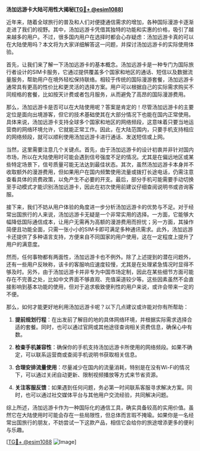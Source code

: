 **汤加远游卡大陆可用性大揭秘[[TG💪+ @esim1088](https://t.me/s/esim1088)]**

近年来，随着全球旅行的普及和人们对便捷通信需求的增加，各种国际漫游卡逐渐走进了我们的视野。其中，汤加远游卡凭借其独特的功能和实惠的价格，吸引了越来越多的用户。不过，很多国内用户在选择时都会心存疑虑：汤加远游卡真的可以在大陆使用吗？本文将为大家详细解答这一问题，并探讨汤加远游卡的实际使用体验。

首先，让我们来了解一下汤加远游卡的基本概念。汤加远游卡是一种专门为国际旅行者设计的SIM卡服务，它通过提供覆盖多个国家和地区的通话、短信以及数据流量服务，帮助用户在境外轻松保持联络。相较于传统的国际漫游套餐，汤加远游卡通常具有更高的性价比和更灵活的选择方案。用户可以根据自己的实际需求购买不同规格的套餐，比如按天计费或者包月服务，从而避免了高昂的国际漫游费用。

那么，汤加远游卡是否可以在大陆使用呢？答案是肯定的！尽管汤加远游卡的主要定位是面向出境游客，但它的技术基础使其在大部分情况下也能在国内正常使用。具体来说，汤加远游卡支持全球多个国家和地区的网络频段，这意味着只要当地运营商的网络环境允许，它就能正常工作。因此，在大陆范围内，只要手机支持相应的网络频段，就可以顺利使用汤加远游卡进行通话、发送短信或上网。

当然，这里需要注意几个关键点。首先，由于汤加远游卡的设计初衷并非针对国内市场，所以在大陆使用时可能会遇到信号强度不足的情况。尤其是在偏远地区或某些特定场景下，信号质量可能无法达到最佳状态。其次，虽然汤加远游卡本身并不收取额外的漫游费用，但如果用户在国内频繁使用流量或拨打长途电话，仍需注意查看具体的资费政策，以免产生不必要的开支。最后，部分手机可能需要手动切换至手动模式才能识别汤加远游卡，因此在初次使用前建议仔细查阅说明书或咨询客服。

接下来，我们不妨从用户体验的角度进一步分析汤加远游卡的优势与不足。对于经常出国旅行的人来说，汤加远游卡无疑是一个非常实用的选择。一方面，它能够大幅降低国际通信成本，让用户无需再为高额的漫游费用而担忧；另一方面，其操作简便且功能全面，只需一张小小的SIM卡即可满足多种通讯需求。此外，汤加远游卡还提供了多种语言支持，方便来自不同国家的用户使用，这在一定程度上提升了用户的满意度。

然而，任何事物都有两面性，汤加远游卡也不例外。除了上述提到的潜在问题外，还有一些用户反映称，该卡的客服响应速度较慢，尤其是在处理紧急情况时显得不够及时。另外，由于汤加远游卡并非专为中国市场定制，因此在某些细节方面可能存在不完善之处，比如中文界面不够直观、充值渠道较少等。这些因素虽然不会直接影响到基本功能的使用，但对于追求极致便利性的用户来说，或许会带来一定的不便。

那么，如何才能更好地利用汤加远游卡呢？以下几点建议或许能对你有所帮助：

1. **提前规划行程**：在出发前了解目的地的具体网络环境，并根据实际需求选择合适的套餐。同时，也可以通过官网或其他途径查询相关资费信息，确保心中有数。
   
2. **检查手机兼容性**：确保你的手机支持汤加远游卡所使用的网络频段。如果不确定，可以联系运营商或查阅手机说明书获取相关信息。

3. **合理安排流量使用**：尽量减少在国内的流量消耗，特别是在没有Wi-Fi的情况下，可以通过关闭自动更新、限制视频播放等方式来节省资源。

4. **关注客服反馈**：如果遇到任何问题，务必第一时间联系客服寻求解决方案。同时，也可以通过社交媒体平台与其他用户交流经验，共同解决问题。

综上所述，汤加远游卡作为一种国际化的通信工具，确实具备较高的实用价值。虽然它在大陆使用时可能会存在一些局限性，但总体而言瑕不掩瑜。如果你是一名经常出国旅行的朋友，不妨尝试一下这款产品，相信它会给你的旅途增添更多的便利与乐趣。

[[TG💪+ @esim1088](https://t.me/s/esim1088) ![Image](https://i.postimg.cc/4NQfJmqS/Snipaste-2025-05-13-00-14-12.png)]